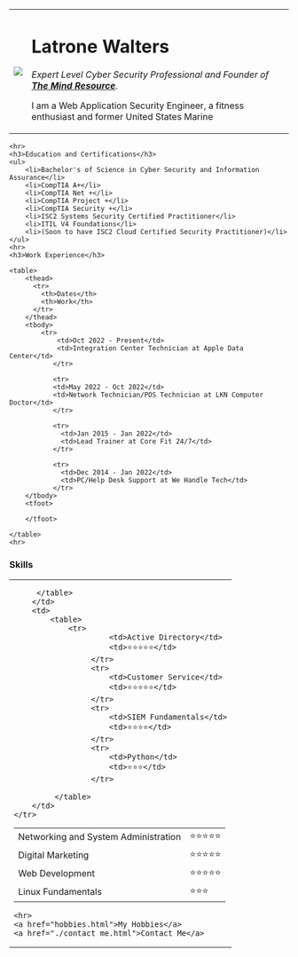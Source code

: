 <!DOCTYPE html>
<html lang="en">
<head>
    <meta charset="UTF-8">
    <meta http-equiv="X-UA-Compatible" content="IE=edge">
    <meta name="viewport" content="width=device-width, initial-scale=1.0">
    <title>Document</title>
</head>
<body>
    <table cellspacing="10">
        <tr>
            <td>
                <img src="https://scontent-atl3-2.xx.fbcdn.net/v/t39.30808-6/316308246_10220567733014047_7916153570325411202_n.jpg?_nc_cat=104&ccb=1-7&_nc_sid=730e14&_nc_ohc=ozfI9vIjdLsAX-HhKDL&_nc_ht=scontent-atl3-2.xx&oh=00_AfCm7veD8rJx_FFSGFAGMr3cqggLNE34Mfe9Kj65Cs44Qg&oe=6387CF78">
            </td>
            <td>
                <h1>Latrone Walters</h1>
                <p><em>Expert Level Cyber Security Professional and Founder of <a href="https://www.themindresource.com/"><strong>The Mind Resource</strong></a>.</em></p>
                <p>I am a Web Application Security Engineer, a fitness enthusiast and former United States Marine</p>
            </td>
        </tr>
    </table>
    
    
    <hr>
    <h3>Education and Certifications</h3>
    <ul>
        <li>Bachelor's of Science in Cyber Security and Information Assurance</li>
        <li>CompTIA A+</li>
        <li>CompTIA Net +</li>
        <li>CompTIA Project +</li>
        <li>CompTIA Security +</li>
        <li>ISC2 Systems Security Certified Practitioner</li>
        <li>ITIL V4 Foundations</li>
        <li>(Soon to have ISC2 Cloud Certified Security Practitioner)</li>
    </ul>
    <hr>
    <h3>Work Experience</h3>
    
    <table>
        <thead>
          <tr>
            <th>Dates</th>
            <th>Work</th>
          </tr>
        </thead>
        <tbody>
            <tr>
                <td>Oct 2022 - Present</td> 
                <td>Integration Center Technician at Apple Data Center</td>  
               </tr>
                        
               <tr>
               <td>May 2022 - Oct 2022</td>
               <td>Network Technician/POS Technician at LKN Computer Doctor</td>
               </tr>
       
               <tr>
                 <td>Jan 2015 - Jan 2022</td>
                 <td>Lead Trainer at Core Fit 24/7</td>  
               </tr>
       
               <tr>
                 <td>Dec 2014 - Jan 2022</td>
                 <td>PC/Help Desk Support at We Handle Tech</td>  
               </tr>
        </tbody>
        <tfoot>

        </tfoot>
        
    </table>
    <hr>
<h3>Skills</h3>

<table cellspacing="10">
    <tr>
        <td>
            <table>
            <tr>
                     <td>Networking and System Administration</td>
                     <td>⭐⭐⭐⭐⭐</td>
                 </tr>
                 <tr>
                     <td>Digital Marketing</td>
                     <td>⭐⭐⭐⭐⭐</td>
                 </tr>
                 <tr>
                     <td>Web Development</td>
                     <td>⭐⭐⭐⭐⭐</td>
                 </tr>
                 <tr>
                     <td>Linux Fundamentals</td>
                     <td>⭐⭐⭐</td>
                 </tr>
     
         </table>
        </td>
        <td>
            <table>
                <tr>
                         <td>Active Directory</td>
                         <td>⭐⭐⭐⭐⭐</td>
                     </tr>
                     <tr>
                         <td>Customer Service</td>
                         <td>⭐⭐⭐⭐⭐</td>
                     </tr>
                     <tr>
                         <td>SIEM Fundamentals</td>
                         <td>⭐⭐⭐⭐</td>
                     </tr>
                     <tr>
                         <td>Python</td>
                         <td>⭐⭐⭐</td>
                     </tr>
         
             </table>
        </td>
    </tr>
</table>


    
    <hr>
    <a href="hobbies.html">My Hobbies</a>
    <a href="./contact_me.html">Contact Me</a>
</body>
</html>

